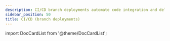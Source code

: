 ```yaml
---
description: CI/CD branch deployments automate code integration and delivery for Dagster+ projects.
sidebar_position: 50
title: CI/CD (branch deployments)
---
```

import DocCardList from '@theme/DocCardList';

<DocCardList />
